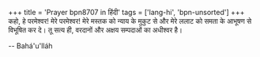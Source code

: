 +++
title = 'Prayer bpn8707 in हिंदी'
tags = ['lang-hi', 'bpn-unsorted']
+++
कहो, हे परमेश्वर! मेरे परमेश्वर! मेरे मस्तक को न्याय के मुकुट से और मेरे ललाट को समता के आभूषण से विभूषित कर दे। तू सत्य ही, वरदानों और अक्षय सम्पदाओं का अधीश्वर है।

-- Bahá'u'lláh
